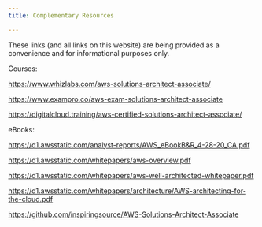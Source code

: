 ```yaml
---
title: Complementary Resources

---
```

These links (and all links on this website) are being provided as a convenience and for informational purposes only.


Courses:

https://www.whizlabs.com/aws-solutions-architect-associate/

https://www.exampro.co/aws-exam-solutions-architect-associate

https://digitalcloud.training/aws-certified-solutions-architect-associate/


eBooks:

https://d1.awsstatic.com/analyst-reports/AWS_eBookB&R_4-28-20_CA.pdf

https://d1.awsstatic.com/whitepapers/aws-overview.pdf

https://d1.awsstatic.com/whitepapers/aws-well-architected-whitepaper.pdf

https://d1.awsstatic.com/whitepapers/architecture/AWS-architecting-for-the-cloud.pdf

https://github.com/inspiringsource/AWS-Solutions-Architect-Associate